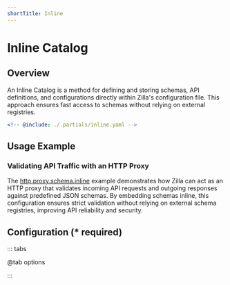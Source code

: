 ```yaml
---
shortTitle: Inline
---
```


# Inline Catalog

## Overview

An Inline Catalog is a method for defining and storing schemas, API definitions, and configurations directly within Zilla's configuration file. This approach ensures fast access to schemas without relying on external registries.

```yaml {2}
<!-- @include: ./.partials/inline.yaml -->
```

## Usage Example

### Validating API Traffic with an HTTP Proxy

The [http.proxy.schema.inline](https://github.com/aklivity/zilla-examples/blob/main/http.proxy.schema.inline/zilla.yaml) example demonstrates how Zilla can act as an HTTP proxy that validates incoming API requests and outgoing responses against predefined JSON schemas. By embedding schemas inline, this configuration ensures strict validation without relying on external schema registries, improving API reliability and security.

## Configuration (\* required)

::: tabs

@tab options

<!-- @include: ./.partials/inline-options.md -->

:::
